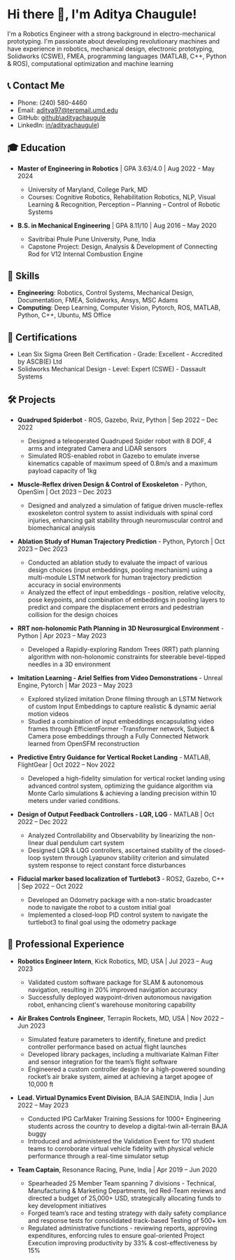 # Hi there 👋, I'm Aditya Chaugule!

I'm a Robotics Engineer with a strong background in electro-mechanical prototyping. I'm passionate about developing revolutionary machines and have experience in robotics, mechanical design, electronic prototyping, Solidworks (CSWE), FMEA, programming languages (MATLAB, C++, Python & ROS), computational optimization and machine learning

## 📞 Contact Me

- Phone: (240) 580-4460
- Email: aditya97@terpmail.umd.edu
- GitHub: [github\adityachaugule](https://github.com/Tys0nus)
- LinkedIn: [in/adityachaugule](https://www.linkedin.com/in/adityachaugule/))

## 🎓 Education

- **Master of Engineering in Robotics** | GPA 3.63/4.0 | Aug 2022 - May 2024
  - University of Maryland, College Park, MD
  - Courses: Cognitive Robotics, Rehabilitation Robotics, NLP, Visual Learning & Recognition, Perception – Planning – Control of Robotic Systems

- **B.S. in Mechanical Engineering** | GPA 8.11/10 | Aug 2016 – May 2020
  - Savitribai Phule Pune University, Pune, India
  - Capstone Project: Design, Analysis & Development of Connecting Rod for V12 Internal Combustion Engine

## 💼 Skills

- **Engineering**: Robotics, Control Systems, Mechanical Design, Documentation, FMEA, Solidworks, Ansys, MSC Adams
- **Computing**: Deep Learning, Computer Vision, Pytorch, ROS, MATLAB, Python, C++, Ubuntu, MS Office

## 🏅 Certifications

- Lean Six Sigma Green Belt Certification - Grade: Excellent - Accredited by ASCB(E) Ltd
- Solidworks Mechanical Design - Level: Expert (CSWE) - Dassault Systems

## 🛠️ Projects

- **Quadruped Spiderbot** - ROS, Gazebo, Rviz, Python | Sep 2022 – Dec 2022
  - Designed a teleoperated Quadruped Spider robot with 8 DOF, 4 arms and integrated Camera and LiDAR sensors
  - Simulated ROS-enabled robot in Gazebo to emulate inverse kinematics capable of maximum speed of 0.8m/s and a maximum payload capacity of 1kg

- **Muscle-Reflex driven Design & Control of Exoskeleton** - Python, OpenSim | Oct 2023 – Dec 2023
  - Designed and analyzed a simulation of fatigue driven muscle-reflex exoskeleton control system to assist individuals with spinal cord injuries, enhancing gait stability through neuromuscular control and biomechanical analysis

- **Ablation Study of Human Trajectory Prediction** - Python, Pytorch | Oct 2023 – Dec 2023
  - Conducted an ablation study to evaluate the impact of various design choices (input embeddings, pooling mechanism) using a multi-module LSTM network for human trajectory prediction accuracy in social environments
  - Analyzed the effect of input embeddings - position, relative velocity, pose keypoints, and combination of embeddings in pooling layers to predict and compare the displacement errors and pedestrian collision for the design choices

- **RRT non-holonomic Path Planning in 3D Neurosurgical Environment** - Python | Apr 2023 – May 2023
  - Developed a Rapidly-exploring Random Trees (RRT) path planning algorithm with non-holonomic constraints for steerable bevel-tipped needles in a 3D environment

- **Imitation Learning - Ariel Selfies from Video Demonstrations** - Unreal Engine, Pytorch | Mar 2023 – May 2023
  - Explored stylized imitation Drone filming through an LSTM Network of custom Input Embeddings to capture realistic & dynamic aerial motion videos
  - Studied a combination of input embeddings encapsulating video frames through EfficientFormer -Transformer network, Subject & Camera pose embeddings through a Fully Connected Network learned from OpenSFM reconstruction

- **Predictive Entry Guidance for Vertical Rocket Landing** - MATLAB, FlightGear | Oct 2022 – Nov 2022
  - Developed a high-fidelity simulation for vertical rocket landing using advanced control system, optimizing the guidance algorithm via Monte Carlo simulations & achieving a landing precision within 10 meters under varied conditions.

- **Design of Output Feedback Controllers - LQR, LQG** - MATLAB | Oct 2022 – Dec 2022
  - Analyzed Controllability and Observability by linearizing the non-linear dual pendulum cart system
  - Designed LQR & LQG controllers, ascertained stability of the closed-loop system through Lyapunov stability criterion and simulated system response to reject constant force disturbances

- **Fiducial marker based localization of Turtlebot3** - ROS2, Gazebo, C++ | Sep 2022 – Oct 2022
  - Developed an Odometry package with a non-static broadcaster node to navigate the robot to a custom initial goal
  - Implemented a closed-loop PID control system to navigate the turtlebot3 to final goal using the odometry package

## 💼 Professional Experience

- **Robotics Engineer Intern**, Kick Robotics, MD, USA | Jul 2023 – Aug 2023
  - Validated custom software package for SLAM & autonomous navigation, resulting in 20% improved navigation accuracy
  - Successfully deployed waypoint-driven autonomous navigation robot, enhancing client's warehouse monitoring capability

- **Air Brakes Controls Engineer**, Terrapin Rockets, MD, USA | Nov 2022 – Jun 2023
  - Simulated feature parameters to identify, finetune and predict controller performance based on actual flight launches
  - Developed library packages, including a multivariate Kalman Filter and sensor integration for the team’s flight software
  - Engineered a custom controller design for a high-powered sounding rocket’s air brake system, aimed at achieving a target apogee of 10,000 ft

- **Lead. Virtual Dynamics Event Division**, BAJA SAEINDIA, India | Jun 2022 – May 2023
  - Conducted IPG CarMaker Training Sessions for 1000+ Engineering students across the country to develop a digital-twin all-terrain BAJA buggy
  - Introduced and administered the Validation Event for 170 student teams to corroborate virtual vehicle fidelity with physical vehicle performance through a real-time simulator setup

- **Team Captain**, Resonance Racing, Pune, India | Apr 2019 – Jun 2020
  - Spearheaded 25 Member Team spanning 7 divisions - Technical, Manufacturing & Marketing Departments, led Red-Team reviews and directed a budget of 25,000+ USD, strategically allocating funds to key development initiatives
  - Forged team’s race and testing strategy with daily safety compliance and response tests for consolidated track-based Testing of 500+ km
  - Regulated administrative functions - reviewing reports, approving expenditures, enforcing rules to ensure goal-oriented Project Execution improving productivity by 33% & cost-effectiveness by 15%

